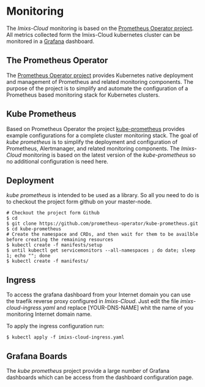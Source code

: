 # Monitoring

The *Imixs-Cloud* monitoring is based on the [Prometheus Operator project](https://github.com/prometheus-operator/prometheus-operator).
All metrics collected form the Imixs-Cloud kubernetes cluster can be monitored in a [Grafana](https://grafana.com/) dashboard.

## The Prometheus Operator

The [Prometheus Operator project](https://github.com/prometheus-operator/prometheus-operator) provides Kubernetes native deployment and management of Prometheus and related monitoring components. The purpose of the project is to simplify and automate the configuration of a Prometheus based monitoring stack for Kubernetes clusters.

## Kube Prometheus

Based on Prometheus Operator the project [kube-prometheus](https://github.com/prometheus-operator/kube-prometheus) provides example configurations for a complete cluster monitoring stack. 
The goal of *kube prometheus* is to simplify the deployment and configuration of Prometheus, Alertmanager, and related monitoring components. 
The *Imixs-Cloud* monitoring is based on the latest version of the *kube-prometheus* so no additional configuration is need here.



## Deployment

*kube prometheus* is intended to be used as a library. So all you need to do is to checkout the project form github on your master-node.

	
	# Checkout the project form Github
	$ cd
	$ git clone https://github.com/prometheus-operator/kube-prometheus.git
	$ cd kube-prometheus
	# Create the namespace and CRDs, and then wait for them to be availble before creating the remaining resources
	$ kubectl create -f manifests/setup
	$ until kubectl get servicemonitors --all-namespaces ; do date; sleep 1; echo ""; done
	$ kubectl create -f manifests/



## Ingress

To access the grafana dashboard from your Internet domain you can use the traefik reverse proxy configured in *Imixs-Cloud*. Just edit the file *imixs-cloud-ingress.yaml* and replace [YOUR-DNS-NAME] whit the name of you monitoring Internet domain name. 

To apply the ingress configuration run:

	$ kubectl apply -f imixs-cloud-ingress.yaml

## Grafana Boards

The  *kube prometheus*  project provide a large number of Grafana dashboards which can be access from the dashboard configuration page.
